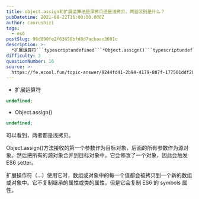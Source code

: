 ```yaml
---
title: object.assign和扩展运算法是深拷贝还是浅拷贝，两者区别是什么？
pubDatetime: 2021-08-22T16:00:00.000Z
author: caorushizi
tags:
  - es6
postSlug: 96d890fe2f63658bfd8d7acbaac3601c
description: >-
  *扩展运算符```typescriptundefined```*Object.assign()```typescriptundefined```可以看到，两者都是浅拷贝。Object.assign()
difficulty: 3
questionNumber: 16
source: >-
  https://fe.ecool.fun/topic-answer/8244fd41-2b94-4179-887f-177501ddf280?orderBy=updateTime&order=desc&tagId=24
---
```


- 扩展运算符

```typescript
undefined;
```

- Object.assign()

```typescript
undefined;
```

可以看到，两者都是浅拷贝。

Object.assign()方法接收的第一个参数作为目标对象，后面的所有参数作为源对象。然后把所有的源对象合并到目标对象中。它会修改了一个对象，因此会触发 ES6 setter。

扩展操作符（…）使用它时，数组或对象中的每一个值都会被拷贝到一个新的数组或对象中。它不复制继承的属性或类的属性，但是它会复制 ES6 的 symbols 属性。
